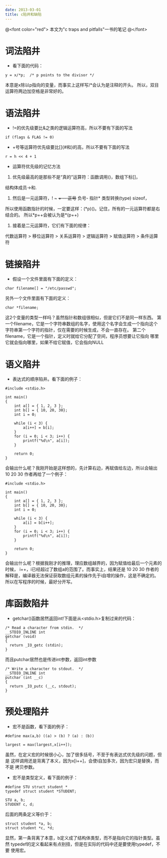 ```yaml
---
date: 2013-03-01
title: c陷井和缺陷
---
```


@&lt;font color="red"&gt; 本文为"c traps and pitfalls"一书的笔记
@&lt;/font&gt;

词法陷井
========

-   看下面的代码：

``` {.example}
y = x/*p;  /* p points to the divisor */
```

本意是x除以p指向的变量，而事实上这样写/\*会认为是注释的开头。
所以，双目运算符两边加空格是非常好的。

语法陷井
========

-   !=的优先级要比&之类的逻辑运算符高，所以不要有下面的写法

``` {.example}
if (flags & FLAG != 0)
```

-   +号等运算符优先级要比[]{#和}的高，所以不要有下面的写法

``` {.example}
r = h << 4 + 1
```

-   运算符优先级的记忆方法

1.  优先级最高的是那些不是“真的”运算符：函数调用()，数组下标\[\]，

结构体成员-&gt;和.

1.  然后是一元运算符，! \~ ~~+ -- 正号~~ 负号- 指针\* 类型转换(type)
    sizeof，

所以使用函数指针的时候，一定要这样：(\*p)()。记住，所有的一元运算符都是右结合的。
所以\*p++会被认为是\*(p++)

1.  接着是二元运算符，它们有下面的规律：

代数运算符 &gt; 移位运算符 &gt; 关系运算符 &gt; 逻辑运算符 &gt;
赋值运算符 &gt; 条件运算符

链接陷井
========

-   假设一个文件里面有下面的定义：

``` {.example}
char filename[] = "/etc/passwd";
```

另外一个文件里面有下面的定义：

``` {.example}
char *filename;
```

这2个变量的类型一样吗？虽然指针和数组很相似，但是它们不是同一样东西。
第一个filename，它是一个字符串数组的名字，使用这个名字会生成一个指向这个
字符串第一个字符的指针，仅在需要的时候生成，不会一直存在。
第二个filename，它是一个指针，定义时就给它分配了空间，程序员想要让它指向
哪里它就会指向哪里，如果不给它赋值，它会指向NULL

语义陷井
========

-   表达式的顺序陷井。看下面的例子：

``` {.c}
#include <stdio.h>

int main()
{
    int a[] = { 1, 2, 3 };
    int b[] = { 10, 20, 30};
    int i = 0;

    while (i < 3) {
        a[i++] = b[i];
    }
    for (i = 0; i < 3; i++) {
        printf("%d\n", a[i]);
    }

    return 0;
}
```

会输出什么呢？我刚开始是这样想的，先计算右边，再赋值给左边，所以会输出
10 20 30 作者再给了一个例子：

``` {.c}
#include <stdio.h>

int main()
{
    int a[] = { 1, 2, 3 };
    int b[] = { 10, 20, 30};
    int i = 0;

    while (i < 3) {
        a[i] = b[i++];
    }
    for (i = 0; i < 3; i++) {
        printf("%d\n", a[i]);
    }

    return 0;
}
```

会输出什么呢？根据我刚才的推理，理应数组越界的，因为赋值给最后一个元素的时候，
i++，i已经超过了数组a的范围了。而事实上，结果还是 10 20 30
作者的解释是，编译器无法保证获取数组元素的操作先于i自增的操作，这是不确定的。
所以在写程序的时候，最好分开写。

库函数陷井
==========

-   getchar()函数居然返回int!下面是从&lt;stdio.h&gt;复制过来的代码：

``` {.c}
/* Read a character from stdin.  */
__STDIO_INLINE int
getchar (void)
{
  return _IO_getc (stdin);
}
```

而且putchar居然也是传进int参数，返回int参数

``` {.c}
/* Write a character to stdout.  */
__STDIO_INLINE int
putchar (int __c)
{
  return _IO_putc (__c, stdout);
}
```

预处理陷井
==========

-   宏不是函数，看下面的例子：

``` {.c}
#define max(a,b) ((a) > (b) ? (a) : (b))

largest = max(largest,x[i++]);
```

虽然，在定义宏的时候很小心，加了很多括号，不至于有表达式优先级的问题，但是
这样调用还是背离了本义，因为x\[i++\]，会使i自加多次，因为宏只是替换，而不是
拷贝参数。

-   宏不是类型定义，看下面的例子：

``` {.c}
#define STU struct student *
typedef struct student *STUDENT;

STU a, b;
STUDENT c, d;
```

后面的两条定义等价于：

``` {.c}
struct student *a, b;
struct student *c, *d;
```

显然，第一条背离了本意，b定义成了结构体类型，而不是指向它的指针类型。虽然
typedef的定义看起来有点别扭，但是在实际的代码中还是要使用typedef，不要
使用宏。
